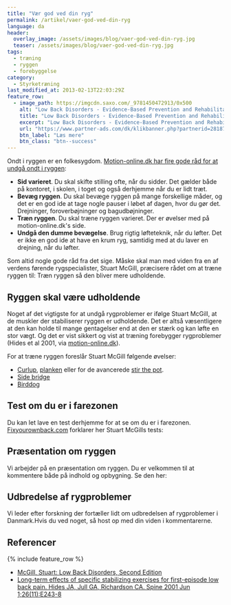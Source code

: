 ```yaml
---
title: "Vær god ved din ryg"
permalink: /artikel/vaer-god-ved-din-ryg
language: da
header:
  overlay_image: /assets/images/blog/vaer-god-ved-din-ryg.jpg
  teaser: /assets/images/blog/vaer-god-ved-din-ryg.jpg
tags:
  - træning
  - ryggen
  - forebyggelse
category:
  - Styrketræning
last_modified_at: 2013-02-13T22:03:29Z
feature_row:
  - image_path: https://imgcdn.saxo.com/_9781450472913/0x500
    alt: "Low Back Disorders - Evidence-Based Prevention and Rehabilitation af Stuart Mcgill"
    title: "Low Back Disorders - Evidence-Based Prevention and Rehabilitation af Stuart Mcgill"
    excerpt: "Low Back Disorders - Evidence-Based Prevention and Rehabilitation af Stuart Mcgill"
    url: "https://www.partner-ads.com/dk/klikbanner.php?partnerid=28187&bannerid=43264&htmlurl=https://www.saxo.com/dk/low-back-disorders_stuart-mcgill_hardback_9781450472913"
    btn_label: "Læs mere"
    btn_class: "btn--success"
---
```


Ondt i ryggen er en folkesygdom. [Motion-online.dk har fire gode råd for at undgå ondt i ryggen](https://web.archive.org/web/20160406053525/http://www.motion-online.dk/sundhed_og_vaegt/sundhed_generelt/undgaa_ondt_i_ryggen/):

- **Sid varieret**. Du skal skifte stilling ofte, når du sidder. Det gælder både på kontoret, i skolen, i toget og også derhjemme når du er lidt træt.
- **Bevæg ryggen**. Du skal bevæge ryggen på mange forskellige måder, og det er en god ide at tage nogle pauser i løbet af dagen, hvor du gør det. Drejninger, foroverbøjninger og bagudbøjninger.
- **Træn ryggen**. Du skal træne ryggen varieret. Der er øvelser med på motion-online.dk's side.
- **Undgå den dumme bevægelse**. Brug rigtig løfteteknik, når du løfter. Det er ikke en god ide at have en krum ryg, samtidig med at du laver en drejning, når du løfter.

Som altid nogle gode råd fra det sige. Måske skal man med viden fra en af verdens førende rygspecialister, Stuart McGill, præcisere rådet om at træne ryggen til: Træn ryggen så den bliver mere udholdende.

Ryggen skal være udholdende
---------------------------

Noget af det vigtigste for at undgå rygproblemer er ifølge Stuart McGill, at de muskler der stabiliserer ryggen er udholdende. Det er altså væsentligere at den kan holde til mange gentagelser end at den er stærk og kan løfte en stor vægt. Og det er vist sikkert og vist at træning forebygger rygproblemer (Hides et al 2001, via [motion-online.dk](https://www.motion-online.dk/traening-forebygger-ondt-ryggen/)).

For at træne ryggen foreslår Stuart McGill følgende øvelser:

- [Curlup](/oevelse/maveoevelse-stuart-mcgill-curlup), [planken](/oevelse/planken) eller for de avancerede [stir the pot](/oevelse/stir-pot).
- [Side bridge](/oevelse/side-bridge)
- [Birddog](/oevelse/birddog)

Test om du er i farezonen
-------------------------

Du kan let lave en test derhjemme for at se om du er i farezonen. [Fixyourownback.com](http://fixyourownback.com) forklarer her Stuart McGills tests:

Præsentation om ryggen
----------------------

Vi arbejder på en præsentation om ryggen. Du er velkommen til at kommentere både på indhold og opbygning. Se den her:

Udbredelse af rygproblemer
--------------------------

Vi leder efter forskning der fortæller lidt om udbredelsen af rygproblemer i Danmark.Hvis du ved noget, så host op med din viden i kommentarerne.

Referencer
----------

{% include feature_row %}

- [McGill, Stuart: Low Back Disorders, Second Edition](http://www.amazon.com/Back-Disorders-Second-Stuart-McGill/dp/0736066926)
- [Long-term effects of specific stabilizing exercises for first-episode low back pain. Hides JA, Jull GA, Richardson CA. Spine 2001 Jun 1;26(11):E243-8](http://www.ncbi.nlm.nih.gov/entrez/query.fcgi?cmd=Retrieve&db=PubMed&list_uids=11389408&dopt=Abstract)
